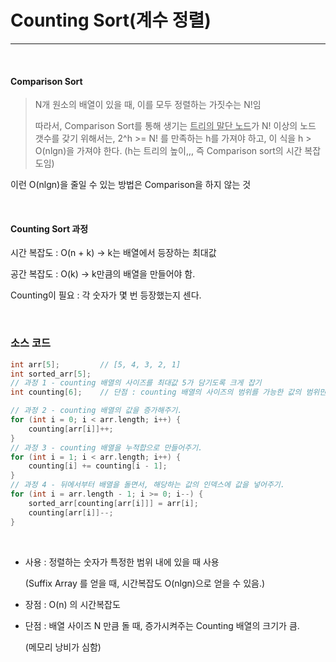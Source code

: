 # Counting Sort(계수 정렬)

---

<br>

#### Comparison Sort

> N개 원소의 배열이 있을 때, 이를 모두 정렬하는 가짓수는 N!임
>
> 따라서, Comparison Sort를 통해 생기는 <u>트리의 말단 노드</u>가 N! 이상의 노드 갯수를 갖기 위해서는, 2^h >= N! 를 만족하는 h를 가져야 하고, 이 식을 h > O(nlgn)을 가져야 한다. (h는 트리의 높이,,, 즉 Comparison sort의 시간 복잡도임)

이런 O(nlgn)을 줄일 수 있는 방법은 Comparison을 하지 않는 것

<br>

#### Counting Sort 과정

시간 복잡도 : O(n + k) -> k는 배열에서 등장하는 최대값

공간 복잡도 : O(k) -> k만큼의 배열을 만들어야 함.

Counting이 필요 : 각 숫자가 몇 번 등장했는지 센다.

<br>

### 소스 코드

```c
int arr[5]; 		// [5, 4, 3, 2, 1]
int sorted_arr[5];
// 과정 1 - counting 배열의 사이즈를 최대값 5가 담기도록 크게 잡기
int counting[6];	// 단점 : counting 배열의 사이즈의 범위를 가능한 값의 범위만큼 크게 잡아야 하므로, 비효율적이 됨.

// 과정 2 - counting 배열의 값을 증가해주기.
for (int i = 0; i < arr.length; i++) {
    counting[arr[i]]++;
}
// 과정 3 - counting 배열을 누적합으로 만들어주기.
for (int i = 1; i < arr.length; i++) {
    counting[i] += counting[i - 1];
}
// 과정 4 - 뒤에서부터 배열을 돌면서, 해당하는 값의 인덱스에 값을 넣어주기.
for (int i = arr.length - 1; i >= 0; i--) {
    sorted_arr[counting[arr[i]]] = arr[i];
    counting[arr[i]]--;
}
```

<br>

* 사용 : 정렬하는 숫자가 특정한 범위 내에 있을 때 사용

  (Suffix Array 를 얻을 때, 시간복잡도 O(nlgn)으로 얻을 수 있음.)

* 장점 : O(n) 의 시간복잡도

* 단점 : 배열 사이즈 N 만큼 돌 때, 증가시켜주는 Counting 배열의 크기가 큼.

  (메모리 낭비가 심함)
